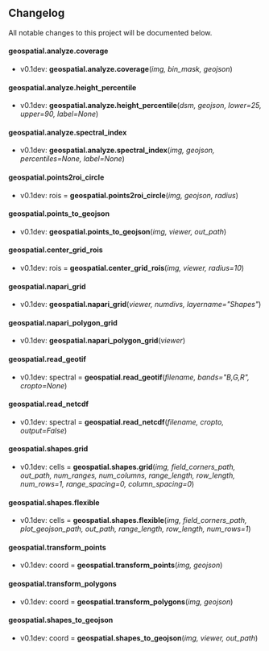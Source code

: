 ## Changelog

All notable changes to this project will be documented below.


#### geospatial.analyze.coverage

* v0.1dev: **geospatial.analyze.coverage**(*img, bin_mask, geojson*)

#### geospatial.analyze.height_percentile

* v0.1dev: **geospatial.analyze.height_percentile**(*dsm, geojson, lower=25, upper=90, label=None*)

#### geospatial.analyze.spectral_index

* v0.1dev: **geospatial.analyze.spectral_index**(*img, geojson, percentiles=None, label=None*)

#### geospatial.points2roi_circle

* v0.1dev: rois = **geospatial.points2roi_circle**(*img, geojson, radius*)

#### geospatial.points_to_geojson

* v0.1dev: **geospatial.points_to_geojson**(*img, viewer, out_path*)

#### geospatial.center_grid_rois

* v0.1dev: rois = **geospatial.center_grid_rois**(*img, viewer, radius=10*)

#### geospatial.napari_grid

* v0.1dev: **geospatial.napari_grid**(*viewer, numdivs, layername="Shapes"*)

#### geospatial.napari_polygon_grid

* v0.1dev: **geospatial.napari_polygon_grid**(*viewer*)

#### geospatial.read_geotif

* v0.1dev: spectral = **geospatial.read_geotif**(*filename, bands="B,G,R", cropto=None*)

#### geospatial.read_netcdf

* v0.1dev: spectral = **geospatial.read_netcdf**(*filename, cropto, output=False*)

#### geospatial.shapes.grid

* v0.1dev: cells = **geospatial.shapes.grid**(*img, field_corners_path, out_path, num_ranges, num_columns,
         range_length, row_length, num_rows=1, range_spacing=0, column_spacing=0*)

#### geospatial.shapes.flexible

* v0.1dev: cells = **geospatial.shapes.flexible**(*img, field_corners_path, plot_geojson_path, out_path, range_length, row_length, num_rows=1*)

#### geospatial.transform_points

* v0.1dev: coord = **geospatial.transform_points**(*img, geojson*)

#### geospatial.transform_polygons

* v0.1dev: coord = **geospatial.transform_polygons**(*img, geojson*)

#### geospatial.shapes_to_geojson

* v0.1dev: coord = **geospatial.shapes_to_geojson**(*img, viewer, out_path*)
